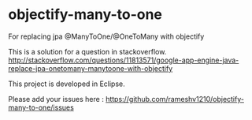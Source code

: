 objectify-many-to-one
=====================

For replacing jpa @ManyToOne/@OneToMany with objectify

This is a solution for a question in stackoverflow.  
http://stackoverflow.com/questions/11813571/google-app-engine-java-replace-jpa-onetomany-manytoone-with-objectify

This project is developed in Eclipse.

Please add your issues here : https://github.com/rameshv1210/objectify-many-to-one/issues